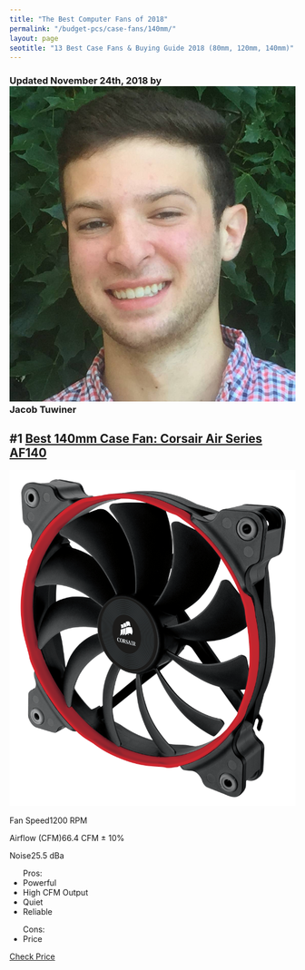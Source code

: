 ```yaml
---
title: "The Best Computer Fans of 2018"
permalink: "/budget-pcs/case-fans/140mm/"
layout: page
seotitle: "13 Best Case Fans & Buying Guide 2018 (80mm, 120mm, 140mm)" 
---
```

<h3 class="page-subtitle">
	Updated November 24th, 2018 by 
	<a href="/about/"><img src="/img/profile/close.jpg" class="circle" alt="Headshot"></a>
	Jacob Tuwiner
</h3>

<div class="featured-specs-box">
<h2 id="corsair-air-series-af140">
<span>#1</span> <a href="https://amzn.to/2ubsRaq" target="_blank">Best 140mm Case Fan: Corsair Air Series AF140</a>
</h2>
<div class="info">
<a rel="nofollow" target="_blank" href="https://amzn.to/2ubsRaq"><img alt="Corsair Air Series AF140 Case Fan" src="/img/case-fans/corsair-af140.png" /></a>
<div class="specs">
<p><span>Fan Speed</span><span>1200 RPM</span></p>
<p><span>Airflow (CFM)</span><span>66.4 CFM ± 10%</span></p>
<p><span>Noise</span><span>25.5 dBa</span></p>
</div>
</div>
<div class="pros-n-cons">
<ul class="pros">
<span>Pros:</span>
<li>Powerful</li>
<li>High CFM Output</li>
<li>Quiet</li>
<li>Reliable</li>
</ul>
<ul class="cons">
<span>Cons:</span>
<li>Price</li>
</ul>
</div>
<div class="btn">
<a rel="nofollow" target="_blank" class="cta-button buy-button" href="https://amzn.to/2ubsRaq">Check Price</a>
</div>
</div>  